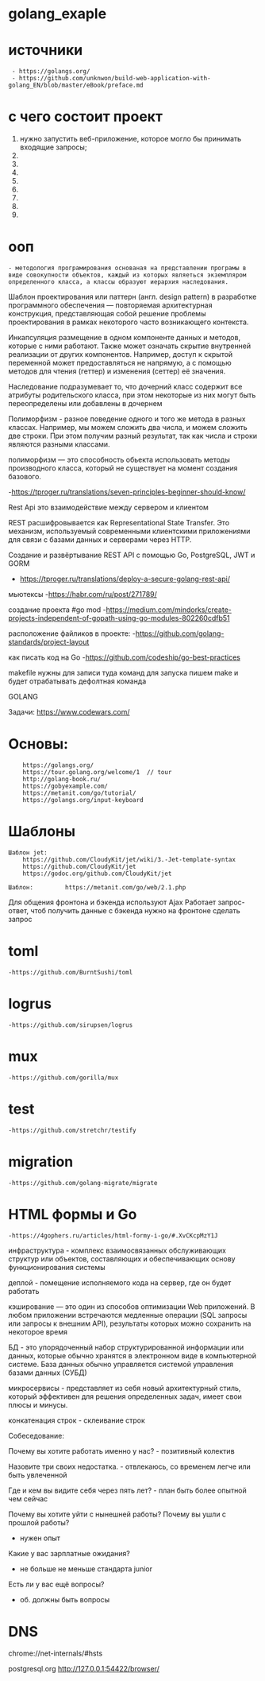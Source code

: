# golang_exaple

# источники
     - https://golangs.org/
     - https://github.com/unknwon/build-web-application-with-golang_EN/blob/master/eBook/preface.md

# с чего состоит проект

1.  нужно запустить веб-приложение, которое могло бы принимать входящие запросы;
2.
3.
4. 
5.
6.
7.
8.
9.

# ооп 
    - методология програмирования основаная на представлении програмы в виде совокупности объектов, каждый из которых являеться экземпляром определенного класса, а классы образуют иерархия наследования.

Шаблон проектирования или паттерн (англ. design pattern) в разработке программного обеспечения — повторяемая архитектурная конструкция, представляющая собой решение проблемы проектирования в рамках некоторого часто возникающего контекста.

Инкапсуляция  размещение в одном компоненте данных и методов, которые с ними работают. Также может означать скрытие внутренней реализации от других компонентов. Например, доступ к скрытой переменной может предоставляться не напрямую, а с помощью методов для чтения (геттер) и изменения (сеттер) её значения.

Наследование подразумевает то, что дочерний класс содержит все атрибуты родительского класса, при этом некоторые из них могут быть переопределены или добавлены в дочернем

Полиморфизм - разное поведение одного и того же метода в разных классах. Например, мы можем сложить два числа, и можем сложить две строки. При этом получим разный результат, так как числа и строки являются разными классами.

полиморфизм — это способность обьекта использовать методы производного класса, который не существует на момент создания базового.

-https://tproger.ru/translations/seven-principles-beginner-should-know/

Rest Api это взаимодействие между сервером и клиентом

REST расшифровывается как Representational State Transfer. Это механизм, используемый современными клиентскими приложениями для связи с базами данных и серверами через HTTP.

Создание и развёртывание REST API с помощью Go, PostgreSQL, JWT и GORM
 - https://tproger.ru/translations/deploy-a-secure-golang-rest-api/

мьютексы 
-https://habr.com/ru/post/271789/

создание проекта  #go mod
    -https://medium.com/mindorks/create-projects-independent-of-gopath-using-go-modules-802260cdfb51
    
расположение файликов в проекте:
    -https://github.com/golang-standards/project-layout
    
как писать код на Go
    -https://github.com/codeship/go-best-practices

makefile нужны для записи туда команд 
для запуска пишем make и будет отрабатывать дефолтная команда

GOLANG 

Задачи:    https://www.codewars.com/

# Основы:   
        https://golangs.org/
        https://tour.golang.org/welcome/1  // tour
        http://golang-book.ru/
        https://gobyexample.com/
        https://metanit.com/go/tutorial/
        https://golangs.org/input-keyboard

# Шаблоны
    Шаблон jet:         
        https://github.com/CloudyKit/jet/wiki/3.-Jet-template-syntax
        https://github.com/CloudyKit/jet
        https://godoc.org/github.com/CloudyKit/jet

    Шаблон:         https://metanit.com/go/web/2.1.php

Для общения фронтона и бэкенда используют Ajax
Работает запрос-ответ, чтоб получить данные с бэкенда нужно на фронтоне сделать запрос

# toml   
    -https://github.com/BurntSushi/toml
    
# logrus 
    -https://github.com/sirupsen/logrus
    
# mux  
    -https://github.com/gorilla/mux

# test  
    -https://github.com/stretchr/testify

# migration  
    -https://github.com/golang-migrate/migrate

# HTML формы и Go
    -https://4gophers.ru/articles/html-formy-i-go/#.XvCKcpMzY1J

инфраструктура - комплекс взаимосвязанных обслуживающих структур или объектов, составляющих и обеспечивающих основу функционирования системы

деплой - помещение исполняемого кода на сервер, где он будет работать

кэширование — это один из способов оптимизации Web приложений. В любом приложении встречаются медленные операции (SQL запросы или запросы к внешним API), результаты которых можно сохранить на некоторое время

БД - это упорядоченный набор структурированной информации или данных, которые обычно хранятся в электронном виде в компьютерной системе. База данных обычно управляется системой управления базами данных (СУБД)

микросервисы - представляет из себя новый архитектурный стиль, который эффективен для решения определенных задач, имеет свои плюсы и минусы.

конкатенация строк - склеивание строк


Собеседование:

Почему вы хотите работать именно у нас?
    - позитивный колектив

Назовите три своих недостатка.
    - отвлекаюсь, со временем легче или быть увлеченной
    
Где и кем вы видите себя через пять лет?
    - план быть более опытной чем сейчас

Почему вы хотите уйти с нынешней работы? Почему вы ушли с прошлой работы?
 - нужен опыт

Какие у вас зарплатные ожидания?
- не больше не меньше стандарта junior 

Есть ли у вас ещё вопросы?
- об. должны быть вопросы


# DNS
chrome://net-internals/#hsts

postgresql.org
http://127.0.0.1:54422/browser/
